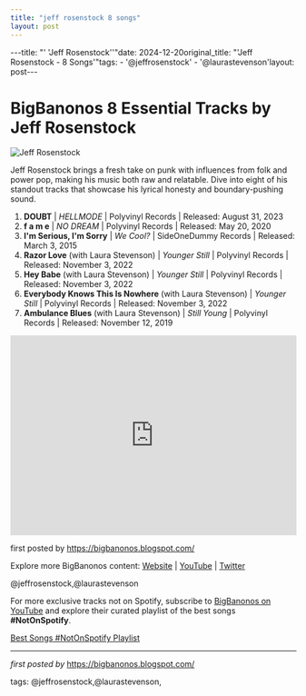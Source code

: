 ```yaml
---
title: "jeff rosenstock 8 songs"
layout: post
---
```

---title: "' 'Jeff Rosenstock''"date: 2024-12-20original_title: "'Jeff Rosenstock - 8 Songs'"tags:  - '@jeffrosenstock'  - '@laurastevenson'layout: post---<h1>BigBanonos 8 Essential Tracks by Jeff Rosenstock</h1><img src="https://consequence.net/wp-content/uploads/2024/04/jeff-rosenstock-01.jpg" alt="Jeff Rosenstock"> <p>Jeff Rosenstock brings a fresh take on punk with influences from folk and power pop, making his music both raw and relatable. Dive into eight of his standout tracks that showcase his lyrical honesty and boundary-pushing sound.</p> <ol> <li><strong>DOUBT</strong> | <em>HELLMODE</em> | Polyvinyl Records | Released: August 31, 2023</li> <li><strong>f a m e</strong> | <em>NO DREAM</em> | Polyvinyl Records | Released: May 20, 2020</li> <li><strong>I'm Serious, I'm Sorry</strong> | <em>We Cool?</em> | SideOneDummy Records | Released: March 3, 2015</li> <li><strong>Razor Love</strong> (with Laura Stevenson) | <em>Younger Still</em> | Polyvinyl Records | Released: November 3, 2022</li> <li><strong>Hey Babe</strong> (with Laura Stevenson) | <em>Younger Still</em> | Polyvinyl Records | Released: November 3, 2022</li> <li><strong>Everybody Knows This Is Nowhere</strong> (with Laura Stevenson) | <em>Younger Still</em> | Polyvinyl Records | Released: November 3, 2022</li> <li><strong>Ambulance Blues</strong> (with Laura Stevenson) | <em>Still Young</em> | Polyvinyl Records | Released: November 12, 2019</li></ol> <div> <iframe src="https://open.spotify.com/embed/playlist/6hcnZv1zFVHCD5YfBxSQNE?utm_source=generator" width="100%" height="352" frameborder="0" allowfullscreen="" allow="autoplay; clipboard-write; encrypted-media; fullscreen; picture-in-picture" loading="lazy"></iframe></div> <p>first posted by <a href="https://bigbanonos.blogspot.com/">https://bigbanonos.blogspot.com/</a></p> <div> <p>Explore more BigBanonos content: <a href="https://bigbanonos.blogspot.com/">Website</a> | <a href="https://www.youtube.com/@BigBanonos">YouTube</a> | <a href="https://x.com/bigbanonos">Twitter</a></p></div> <!-- Tags --><p>@jeffrosenstock,@laurastevenson</p><!--Subscribe and Playlist Links--><div>    <p>For more exclusive tracks not on Spotify, subscribe to <a href="https://www.youtube.com/@BigBanonos" target="_blank">BigBanonos on YouTube</a> and explore their curated playlist of the best songs <strong>#NotOnSpotify</strong>.</p>    <p><a href="https://www.youtube.com/playlist?list=PLtuNtuTatqI0kFahUCbtbfenC_ET5O_tr" target="_blank">Best Songs #NotOnSpotify Playlist<br /></a></p></div><hr /><p><em>first posted by</em> <a href="https://bigbanonos.blogspot.com/" rel="noopener" target="_new">https://bigbanonos.blogspot.com/</a></p><p>tags: @jeffrosenstock,@laurastevenson,</p>
